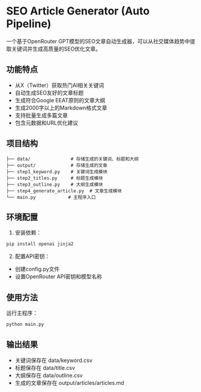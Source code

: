 # SEO Article Generator (Auto Pipeline)

一个基于OpenRouter GPT模型的SEO文章自动生成器，可以从社交媒体趋势中提取关键词并生成高质量的SEO优化文章。

## 功能特点

- 从X（Twitter）获取热门AI相关关键词
- 自动生成SEO友好的文章标题
- 生成符合Google EEAT原则的文章大纲
- 生成2000字以上的Markdown格式文章
- 支持批量生成多篇文章
- 包含元数据和URL优化建议

## 项目结构

```
├── data/               # 存储生成的关键词、标题和大纲
├── output/             # 存储生成的文章
├── step1_keyword.py    # 关键词生成模块
├── step2_titles.py     # 标题生成模块
├── step3_outline.py    # 大纲生成模块
├── step4_generate_article.py  # 文章生成模块
└── main.py            # 主程序入口
```

## 环境配置

1. 安装依赖：
```bash
pip install openai jinja2
```

2. 配置API密钥：
- 创建config.py文件
- 设置OpenRouter API密钥和模型名称

## 使用方法

运行主程序：
```bash
python main.py
```

## 输出结果

- 关键词保存在 data/keyword.csv
- 标题保存在 data/title.csv
- 大纲保存在 data/outline.csv
- 生成的文章保存在 output/articles/articles.md